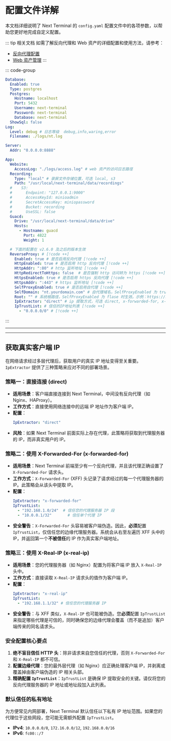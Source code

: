 # 配置文件详解

本文档详细说明了 Next Terminal 的 `config.yaml` 配置文件中的各项参数，以帮助您更好地完成自定义配置。

::: tip 相关文档
如需了解反向代理和 Web 资产的详细配置和使用方法，请参考：
- [反向代理配置](./reverse-proxy.md)
- [Web 资产管理](../usage/website.md)
:::

::: code-group 

```yaml [config.yaml]
Database:
  Enabled: true
  Type: postgres 
  Postgres:
    Hostname: localhost
    Port: 5432
    Username: next-terminal
    Password: next-terminal
    Database: next-terminal
  ShowSql: false
Log:
  Level: debug # 日志等级  debug,info,waring,error
  Filename: ./logs/nt.log

Server:
  Addr: "0.0.0.0:8888"

App:
  Website:
    AccessLog: "./logs/access.log" # web 资产的访问日志路径
  Recording:
    Type: "local" # 录屏文件存储位置，可选 local, s3
    Path: "/usr/local/next-terminal/data/recordings"
  #    S3:
  #      Endpoint: "127.0.0.1:9000"
  #      AccessKeyId: minioadmin
  #      SecretAccessKey: miniopassword
  #      Bucket: recording
  #      UseSSL: false
  Guacd:
    Drive: "/usr/local/next-terminal/data/drive"
    Hosts:
      - Hostname: guacd
        Port: 4822
        Weight: 1

  # 下面的配置在 v2.6.0 及之后的版本生效
  ReverseProxy: # [!code ++]
    Enabled: true # 是否启用反向代理 [!code ++]
    HttpEnabled: true # 是否启用 http 反向代理 [!code ++]
    HttpAddr: ":80" # http 监听地址 [!code ++]
    HttpRedirectToHttps: false  # 是否强制 http 访问转为 https [!code ++]
    HttpsEnabled: true # 是否启用 https 反向代理 [!code ++]
    HttpsAddr: ":443" # https 监听地址 [!code ++]
    SelfProxyEnabled: true # 是否启用自代理 [!code ++]
    SelfDomain: "nt.yourdomain.com" # 自代理域名，SelfProxyEnabled 为 true 时生效 [!code ++]
    Root: "" # 系统根路径，SelfProxyEnabled 为 flase 时生效。示例：https://nt.yourdomain.com [!code ++]
    IpExtractor: "direct" # ip 提取方式，可选 direct, x-forwarded-for, x-real-ip [!code ++]
    IpTrustList: # 信任的IP地址列表 [!code ++]
      - "0.0.0.0/0" # [!code ++]
```
:::

---



---

## 获取真实客户端 IP

在网络请求经过多层代理后，获取用户的真实 IP 地址变得至关重要。`IpExtractor` 提供了三种策略来应对不同的部署场景。

### 策略一：直接连接 (direct)

-   **适用场景**：客户端直接连接到 Next Terminal，中间没有反向代理（如 Nginx、HAProxy）。
-   **工作方式**：直接使用网络连接中的远端 IP 地址作为客户端 IP。
-   **配置**：
    ```yaml
    IpExtractor: "direct"
    ```
-   **风险**：如果 Next Terminal 前面实际上存在代理，此策略将获取到代理服务器的 IP，而非真实用户的 IP。

### 策略二：使用 X-Forwarded-For (x-forwarded-for)

-   **适用场景**：Next Terminal 前端至少有一个反向代理，并且该代理正确设置了 `X-Forwarded-For` 请求头。
-   **工作方式**：`X-Forwarded-For` (XFF) 头记录了请求经过的每一个代理服务器的 IP。此策略会从该头中提取 IP。
-   **配置**：
    ```yaml
    IpExtractor: "x-forwarded-for"
    IpTrustList:
      - "192.168.1.0/24"  # 信任您的代理服务器 IP 段
      - "10.0.0.1/32"       # 信任单个代理 IP
    ```
-   **安全警告**：`X-Forwarded-For` 头容易被客户端伪造。因此，**必须**配置 `IpTrustList`，仅信任您的边缘代理服务器。系统会从右至左遍历 XFF 头中的 IP，并返回第一个**不被信任**的 IP 作为真实客户端地址。

### 策略三：使用 X-Real-IP (x-real-ip)

-   **适用场景**：您的代理服务器（如 Nginx）配置为将客户端 IP 放入 `X-Real-IP` 头中。
-   **工作方式**：直接读取 `X-Real-IP` 请求头的值作为客户端 IP。
-   **配置**：
    ```yaml
    IpExtractor: "x-real-ip"
    IpTrustList:
      - "192.168.1.1/32" # 信任您的代理服务器 IP
    ```
-   **安全警告**：与 XFF 类似，`X-Real-IP` 也可能被伪造。您**必须**配置 `IpTrustList` 来指定哪些代理是可信的，同时确保您的边缘代理会覆盖（而不是追加）客户端传来的同名请求头。

### 安全配置核心要点

1.  **绝不盲目信任 HTTP 头**：除非请求来自您信任的代理，否则 `X-Forwarded-For` 和 `X-Real-IP` 都不可信。
2.  **配置边缘代理**：您的最外层代理（如 Nginx）应正确处理客户端 IP，并剥离或覆盖掉由客户端伪造的 IP 相关头部。
3.  **精确配置 `IpTrustList`**：`IpTrustList` 是确保 IP 提取安全的关键。请仅将您的反向代理服务器的 IP 地址或地址段加入此列表。

### 默认信任的私有地址

为方便常见内网部署，Next Terminal 默认信任以下私有 IP 地址范围。如果您的代理位于这些网段，您可能无需额外配置 `IpTrustList`。

-   **IPv4**: `10.0.0.0/8`, `172.16.0.0/12`, `192.168.0.0/16`
-   **IPv6**: `fc00::/7`